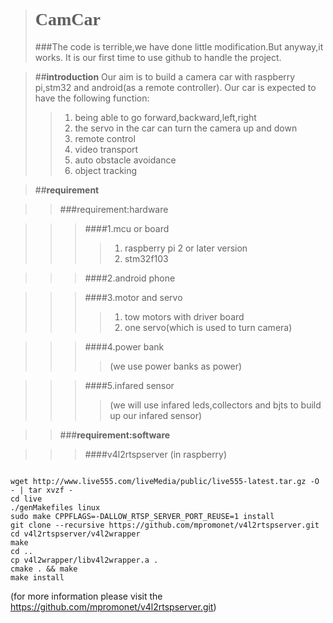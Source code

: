 ># <font face="黑体">**CamCar**</font>
>###The code is terrible,we have done little modification.But anyway,it works.
>It is our first time to use github to handle the project.

>##**introduction**
>Our aim is to build a camera car with raspberry pi,stm32 and android(as a remote controller).
>Our car is expected to have the following function:
>>1.  being able to go forward,backward,left,right
>>2.  the servo in the car can turn the camera up and down
>>3.  remote control
>>4.  video transport
>>5.  auto obstacle avoidance
>>6.  object tracking

>##**requirement** 

>>###requirement:hardware

>>>####1.mcu or board
>>>>1.  raspberry pi 2 or later version
>>>>2.  stm32f103

>>>####2.android phone

>>>####3.motor and servo
>>>>1.  tow motors with driver board
>>>>2.  one servo(which is used to turn camera)

>>>####4.power bank
>>>>(we use power banks as power)

>>>####5.infared sensor
>>>>(we will use infared leds,collectors and bjts to build up our infared sensor)

>>###**requirement:software**

>>>####v4l2rtspserver (in raspberry)
<pre><code>
wget http://www.live555.com/liveMedia/public/live555-latest.tar.gz -O - | tar xvzf -
cd live
./genMakefiles linux
sudo make CPPFLAGS=-DALLOW_RTSP_SERVER_PORT_REUSE=1 install
git clone --recursive https://github.com/mpromonet/v4l2rtspserver.git
cd v4l2rtspserver/v4l2wrapper
make
cd ..
cp v4l2wrapper/libv4l2wrapper.a .
cmake . && make
make install
</code></pre>
(for more information please visit the https://github.com/mpromonet/v4l2rtspserver.git)








